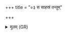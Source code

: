 +++
title = "०३ स साहस्रं तन्तुम्"

+++
<details><summary>मूलम् (GR)</summary>

स साहस्रं तन्तुम् अन्व् आ ततान  
सो अग्निष्टोमान् दशतं सम् आप । +++(Bhatt. -ṣṭomāṃ)+++  
अधिजरायुं सवत्सां यो ददाति  
तं वै देवाः स्वर् आ रोहयन्ति ॥
</details>